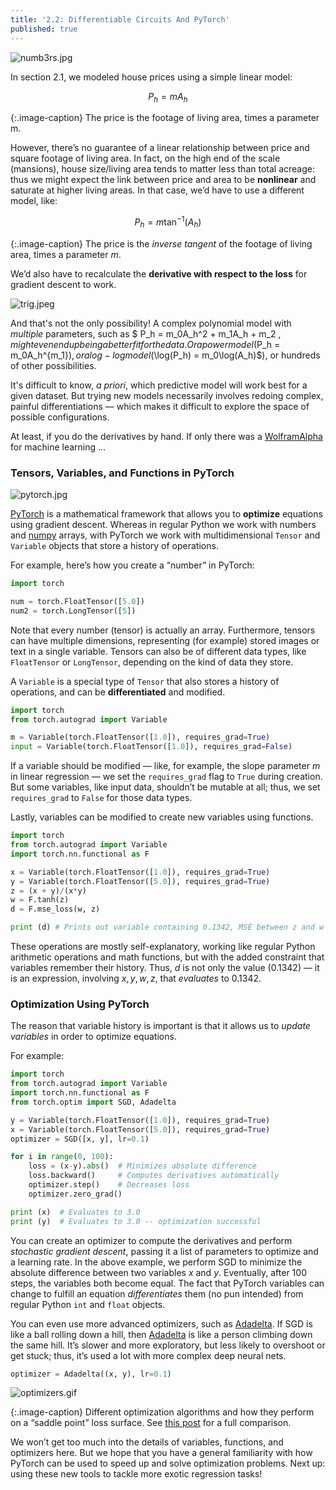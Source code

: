 ```yaml
---
title: '2.2: Differentiable Circuits And PyTorch'
published: true
---
```


![numb3rs.jpg]({{site.baseurl}}/media/numb3rs.jpg)

In section 2.1, we modeled house prices using a simple linear model:

$$ P_h = mA_h $$

{:.image-caption}
The price is the footage of living area, times a parameter m.

However, there’s no guarantee of a linear relationship between price and square
footage of living area. In fact, on the high end of the scale (mansions), house
size/living area tends to matter less than total acreage: thus we might expect
the link between price and area to be **nonlinear** and saturate at higher
living areas. In that case, we’d have to use a different model, like:

$$ P_h = m\tan^{-1}(A_h) $$

{:.image-caption}
The price is the *inverse tangent* of the footage of living area, times a
parameter $m$.

We’d also have to recalculate the **derivative with respect to the loss** for
gradient descent to work. 

![trig.jpeg]({{site.baseurl}}/media/trig.jpeg)

And that's not the only possibility! A complex polynomial model with *multiple* parameters, such
as $ P_h = m_0A_h^2 + m_1A_h + m_2 $, might even end up being a better fit for the data. Or a power model ($P_h = m_0A_h^{m_1}$), or a log-log model ($\log(P_h) = m_0\log(A_h)$), or hundreds of other possibilities.

It's difficult to know, *a priori*, which predictive model will work best for a given dataset.
But trying new models necessarily involves redoing
complex, painful differentiations — which makes it difficult to explore the space of possible configurations.

At least, if you do the derivatives by hand. If only there was a [WolframAlpha](http://www.wolframalpha.com/) for machine learning ...


### Tensors, Variables, and Functions in PyTorch

![pytorch.jpg]({{site.baseurl}}/media/pytorch.jpg)

[PyTorch](http://pytorch.org/) is a mathematical framework that allows you to
**optimize** equations using gradient descent. Whereas in regular Python we work
with numbers and [numpy](http://www.numpy.org/) arrays, with PyTorch we work
with multidimensional `Tensor` and `Variable` objects that store a history of
operations.

For example, here’s how you create a “number” in PyTorch:

~~~ python
import torch

num = torch.FloatTensor([5.0])
num2 = torch.LongTensor([5])
~~~

Note that every number \(tensor\) is actually an array. Furthermore, tensors can
have multiple dimensions, representing \(for example\) stored images or text in a
single variable. Tensors can also be of different data types, like `FloatTensor` or
`LongTensor`, depending on the kind of data they store.

A `Variable` is a special type of `Tensor` that also stores a history of operations,
and can be **differentiated** and modified.

~~~ python
import torch
from torch.autograd import Variable

m = Variable(torch.FloatTensor([1.0]), requires_grad=True)
input = Variable(torch.FloatTensor([1.0]), requires_grad=False)
~~~

If a variable should be modified — like, for example, the slope parameter $m$ in
linear regression — we set the `requires_grad` flag to `True` during creation.
But some variables, like input data, shouldn’t be mutable at all; thus, we
set `requires_grad` to `False` for those data types.

Lastly, variables can be modified to create new variables using functions.

~~~ python
import torch
from torch.autograd import Variable
import torch.nn.functional as F

x = Variable(torch.FloatTensor([1.0]), requires_grad=True)
y = Variable(torch.FloatTensor([5.0]), requires_grad=True)
z = (x + y)/(x*y)
w = F.tanh(z)
d = F.mse_loss(w, z)

print (d) # Prints out variable containing 0.1342, MSE between z and w
~~~

These operations are mostly self-explanatory,
working like regular Python arithmetic operations and math functions, but
with the added constraint that variables remember their history. Thus, $d$ is
not only the value ($0.1342$) — it is an expression, involving $x, y, w, z$,
that *evaluates* to $0.1342$.

### Optimization Using PyTorch

The reason that variable history is important is that it allows us to *update
variables* in order to optimize equations.

For example:

~~~ python
import torch
from torch.autograd import Variable
import torch.nn.functional as F
from torch.optim import SGD, Adadelta

y = Variable(torch.FloatTensor([1.0]), requires_grad=True)
x = Variable(torch.FloatTensor([5.0]), requires_grad=True)
optimizer = SGD([x, y], lr=0.1)

for i in range(0, 100):
	loss = (x-y).abs()	# Minimizes absolute difference
	loss.backward()		# Computes derivatives automatically
	optimizer.step()	# Decreases loss
	optimizer.zero_grad()

print (x)  # Evaluates to 3.0
print (y)  # Evaluates to 3.0 -- optimization successful
~~~

You can create an optimizer to compute the derivatives and perform *stochastic
gradient descent*, passing it a list of parameters to optimize and a learning
rate. In the above example, we perform SGD to minimize the absolute difference
between two variables *x* and *y*. Eventually, after 100 steps, the variables
both become equal. The fact that PyTorch variables can change to fulfill an
equation *differentiates* them \(no pun intended\) from regular Python `int` and
`float` objects.

You can even use more advanced optimizers, such as
[Adadelta](https://arxiv.org/abs/1212.5701).
If SGD is like a ball rolling down a hill, then
[Adadelta](https://arxiv.org/abs/1212.5701)
is like a person climbing down the same hill. It’s slower and more exploratory,
but less likely to overshoot or get stuck; thus, it’s used a lot with more
complex deep neural nets.

~~~ python
optimizer = Adadelta((x, y), lr=0.1)
~~~

![optimizers.gif]({{site.baseurl}}/media/optimizers.gif)

{:.image-caption}
Different optimization algorithms and how they perform on a “saddle point” loss
surface. See [this post](http://int8.io/comparison-of-optimization-techniques-stochastic-gradient-descent-momentum-adagrad-and-adadelta/)
for a full comparison.

We won’t get too much into the details of variables, functions, and optimizers
here. But we hope that you have a general familiarity with how PyTorch can be
used to speed up and solve optimization problems. Next up: using these new tools to tackle
more exotic regression tasks!
